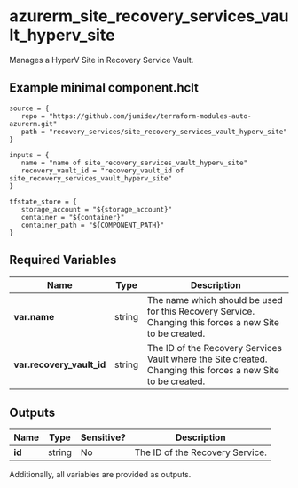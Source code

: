 # azurerm_site_recovery_services_vault_hyperv_site

Manages a HyperV Site in Recovery Service Vault.

## Example minimal component.hclt

```hcl
source = {
   repo = "https://github.com/jumidev/terraform-modules-auto-azurerm.git" 
   path = "recovery_services/site_recovery_services_vault_hyperv_site" 
}

inputs = {
   name = "name of site_recovery_services_vault_hyperv_site" 
   recovery_vault_id = "recovery_vault_id of site_recovery_services_vault_hyperv_site" 
}

tfstate_store = {
   storage_account = "${storage_account}" 
   container = "${container}" 
   container_path = "${COMPONENT_PATH}" 
}

```

## Required Variables

| Name | Type |  Description |
| ---- | --------- |  ----------- |
| **var.name** | string |  The name which should be used for this Recovery Service. Changing this forces a new Site to be created. | 
| **var.recovery_vault_id** | string |  The ID of the Recovery Services Vault where the Site created. Changing this forces a new Site to be created. | 



## Outputs

| Name | Type | Sensitive? | Description |
| ---- | ---- | --------- | --------- |
| **id** | string | No  | The ID of the Recovery Service. | 

Additionally, all variables are provided as outputs.
